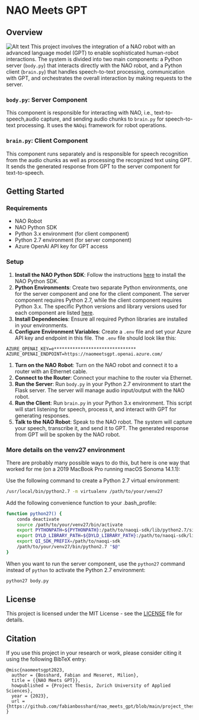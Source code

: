 # NAO Meets GPT

## Overview
![Alt text](image.png)
This project involves the integration of a NAO robot with an advanced language model (GPT) to enable sophisticated human-robot interactions. The system is divided into two main components: a Python server (`body.py`) that interacts directly with the NAO robot, and a Python client (`brain.py`) that handles speech-to-text processing, communication with GPT, and orchestrates the overall interaction by making requests to the server.

### `body.py`: Server Component
This component is responsible for interacting with NAO, i.e., text-to-speech,audio capture, and sending audio chunks to `brain.py` for speech-to-text processing. It uses the `NAOqi` framework for robot operations.

### `brain.py`: Client Component
This component runs separately and is responsible for speech recognition from the audio chunks as well as processing the recognized text using GPT. It sends the generated response from GPT to the server component for text-to-speech.

## Getting Started

### Requirements
- NAO Robot
- NAO Python SDK
- Python 3.x environment (for client component)
- Python 2.7 environment (for server component)
- Azure OpenAI API key for GPT access

### Setup
1. **Install the NAO Python SDK**: Follow the instructions [here](https://support.aldebaran.com/support/solutions/articles/80001017327-python-sdk-installation-guide) to install the NAO Python SDK.
2. **Python Environments**: Create two separate Python environments, one for the server component and one for the client component. The server component requires Python 2.7, while the client component requires Python 3.x. The specific Python versions and library versions used for each component are listed [here](requirements.txt).
3. **Install Dependencies**: Ensure all required Python libraries are installed in your environments.
4. **Configure Environment Variables**: Create a `.env` file and set your Azure API key and endpoint in this file. The `.env` file should look like this:
```
AZURE_OPENAI_KEY=e*******************************
AZURE_OPENAI_ENDPOINT=https://naomeetsgpt.openai.azure.com/
```
1. **Turn on the NAO Robot**: Turn on the NAO robot and connect it to a router with an Ethernet cable.
2. **Connect to the Router**: Connect your machine to the router via Ethernet.
3. **Run the Server**: Run `body.py` in your Python 2.7 environment to start the Flask server. The server will manage audio input/output with the NAO robot.
4. **Run the Client**: Run `brain.py` in your Python 3.x environment. This script will start listening for speech, process it, and interact with GPT for generating responses.
5. **Talk to the NAO Robot**: Speak to the NAO robot. The system will capture your speech, transcribe it, and send it to GPT. The generated response from GPT will be spoken by the NAO robot.

### More details on the venv27 environment
There are probably many possible ways to do this, but here is one way that worked for me (on a 2019 MacBook Pro running macOS Sonoma 14.1.1):

Use the following command to create a Python 2.7 virtual environment:
```bash
/usr/local/bin/python2.7 -m virtualenv /path/to/your/venv27
```
Add the following convenience function to your .bash_profile:
```bash
function python27() {
    conda deactivate
    source /path/to/your/venv27/bin/activate
    export PYTHONPATH=${PYTHONPATH}:/path/to/naoqi-sdk/lib/python2.7/site-packages
    export DYLD_LIBRARY_PATH=${DYLD_LIBRARY_PATH}:/path/to/naoqi-sdk/lib
    export QI_SDK_PREFIX=/path/to/naoqi-sdk
    /path/to/your/venv27/bin/python2.7 "$@"
}
```
When you want to run the server component, use the `python27` command instead of `python` to activate the Python 2.7 environment:
```bash
python27 body.py
```

## License
This project is licensed under the MIT License - see the [LICENSE](LICENSE) file for details.

## Citation
If you use this project in your research or work, please consider citing it using the following BibTeX entry:
```
@misc{naomeetsgpt2023,
  author = {Bosshard, Fabian and Meseret, Milion},
  title = {{NAO Meets GPT}},
  howpublished = {Project Thesis, Zurich University of Applied Sciences},
  year = {2023},
  url = {https://github.com/fabianbosshard/nao_meets_gpt/blob/main/project_thesis_corrected.pdf}
}
```

